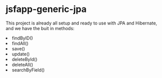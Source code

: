 <h1>jsfapp-generic-jpa</h1>
<p>This project is already all setup and ready to use with JPA and Hibernate, and we have the buit in methods:</p>
<li>findByID()</li> 
<li>findAll()</li>
<li>save()</li>
<li>update()</li>
<li>deleteById()</li>
<li>deleteAll()</li>
<li>searchByField()</li>
